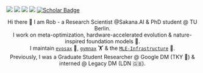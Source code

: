 [<img src="https://img.shields.io/badge/home%20-WWW-white?&style=for-the-badge&logoColor=white" />](https://roberttlange.github.io/)
[<img src="https://img.shields.io/badge/twitter-%230077B5.svg?&style=for-the-badge&logo=twitter&logoColor=white&color=00acee" />](https://twitter.com/RobertTLange) 
[<img src="https://img.shields.io/badge/medium-%2312100E.svg?&style=for-the-badge&logo=medium&logoColor=white" />](https://medium.com/@RobertTLange)
[<img src="https://img.shields.io/badge/SoundCloud-FF3300?style=for-the-badge&logo=soundcloud&logoColor=white" />](https://soundcloud.com/roberttlange)
[![Scholar Badge](https://img.shields.io/badge/-Scholar-4285F4?style=for-the-badge&labelColor=4285F4&logo=google-scholar&logoColor=white&link=https://scholar.google.com/citations?user=UTDR2x0AAAAJ&hl=en&oi=sra)](https://scholar.google.es/citations?user=cTrc3x4AAAAJ&hl=en) 
<!-- [<img src="https://img.shields.io/badge/youtube-%23FF0000.svg?&style=for-the-badge&logo=youtube&logoColor=white" />](https://www.youtube.com/channel/UC0-TXSpwRL9EQbW-SIqjqjg) -->
<!-- [<img src="https://img.shields.io/badge/☕_Coffee%20-Donate-yellow?&style=for-the-badge&logoColor=white" />](https://www.buymeacoffee.com/K8lk3VLIF) -->
<!-- [<img src="https://img.shields.io/badge/twitch-blueviolet.svg?&style=for-the-badge&logo=twitch&logoColor=white" />](https://www.twitch.tv/roberttlange) -->

<p align="center">
Hi there 🤗 I am Rob - a Research Scientist @Sakana.AI & PhD student @ TU Berlin.<br>
I work on meta-optimization, hardware-accelerated evolution & nature-inspired foundation models 🧬.<br>
I maintain <code><a href="https://github.com/RobertTLange/evosax">evosax</a></code> 🦎, <code><a href="https://github.com/RobertTLange/gymnax">gymnax</a></code> 🏋️ & the <code><a href="https://github.com/mle-infrastructure">MLE-Infrastructure</a></code> 🤹.<br>
Previously, I was a Graduate Student Researcher @ Google DM (TKY 🗼) & interned @ Legacy DM (LDN 🇬🇧).
</p>

